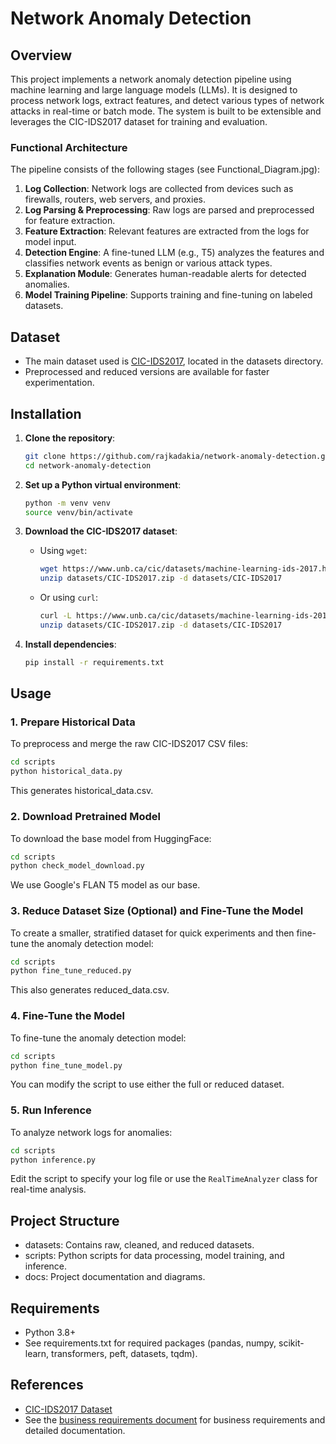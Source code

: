 # Network Anomaly Detection

## Overview

This project implements a network anomaly detection pipeline using machine learning and large language models (LLMs). It is designed to process network logs, extract features, and detect various types of network attacks in real-time or batch mode. The system is built to be extensible and leverages the CIC-IDS2017 dataset for training and evaluation.

### Functional Architecture

The pipeline consists of the following stages (see Functional_Diagram.jpg):

1. **Log Collection**: Network logs are collected from devices such as firewalls, routers, web servers, and proxies.
2. **Log Parsing & Preprocessing**: Raw logs are parsed and preprocessed for feature extraction.
3. **Feature Extraction**: Relevant features are extracted from the logs for model input.
4. **Detection Engine**: A fine-tuned LLM (e.g., T5) analyzes the features and classifies network events as benign or various attack types.
5. **Explanation Module**: Generates human-readable alerts for detected anomalies.
6. **Model Training Pipeline**: Supports training and fine-tuning on labeled datasets.

## Dataset

- The main dataset used is [CIC-IDS2017](https://www.unb.ca/cic/datasets/ids-2017.html), located in the datasets directory.
- Preprocessed and reduced versions are available for faster experimentation.

## Installation

1. **Clone the repository**:
   ```sh
   git clone https://github.com/rajkadakia/network-anomaly-detection.git
   cd network-anomaly-detection
   ```

2. **Set up a Python virtual environment**:
   ```sh
   python -m venv venv
   source venv/bin/activate
   ```

3. **Download the CIC-IDS2017 dataset**:
   - Using `wget`:
     ```sh
     wget https://www.unb.ca/cic/datasets/machine-learning-ids-2017.html -O datasets/CIC-IDS2017.zip
     unzip datasets/CIC-IDS2017.zip -d datasets/CIC-IDS2017
     ```
   - Or using `curl`:
     ```sh
     curl -L https://www.unb.ca/cic/datasets/machine-learning-ids-2017.html -o datasets/CIC-IDS2017.zip
     unzip datasets/CIC-IDS2017.zip -d datasets/CIC-IDS2017
     ```

4. **Install dependencies**:
   ```sh
   pip install -r requirements.txt
   ```

## Usage

### 1. Prepare Historical Data

To preprocess and merge the raw CIC-IDS2017 CSV files:
```sh
cd scripts
python historical_data.py
```
This generates historical_data.csv.

### 2. Download Pretrained Model

To download the base model from HuggingFace:
```sh
cd scripts
python check_model_download.py
```
We use Google's FLAN T5 model as our base.

### 3. Reduce Dataset Size (Optional) and Fine-Tune the Model

To create a smaller, stratified dataset for quick experiments and then fine-tune the anomaly detection model:
```sh
cd scripts
python fine_tune_reduced.py
```
This also generates reduced_data.csv.

### 4. Fine-Tune the Model

To fine-tune the anomaly detection model:
```sh
cd scripts
python fine_tune_model.py
```
You can modify the script to use either the full or reduced dataset.


### 5. Run Inference

To analyze network logs for anomalies:
```sh
cd scripts
python inference.py
```
Edit the script to specify your log file or use the `RealTimeAnalyzer` class for real-time analysis.

## Project Structure

- datasets: Contains raw, cleaned, and reduced datasets.
- scripts: Python scripts for data processing, model training, and inference.
- docs: Project documentation and diagrams.

## Requirements

- Python 3.8+
- See requirements.txt for required packages (pandas, numpy, scikit-learn, transformers, peft, datasets, tqdm).

## References

- [CIC-IDS2017 Dataset](https://www.unb.ca/cic/datasets/ids-2017.html)
- See the [business requirements document](https://github.com/rajkadakia/network-anomaly-detection/blob/main/docs/HP_BRD.pdf) for business requirements and detailed documentation.
